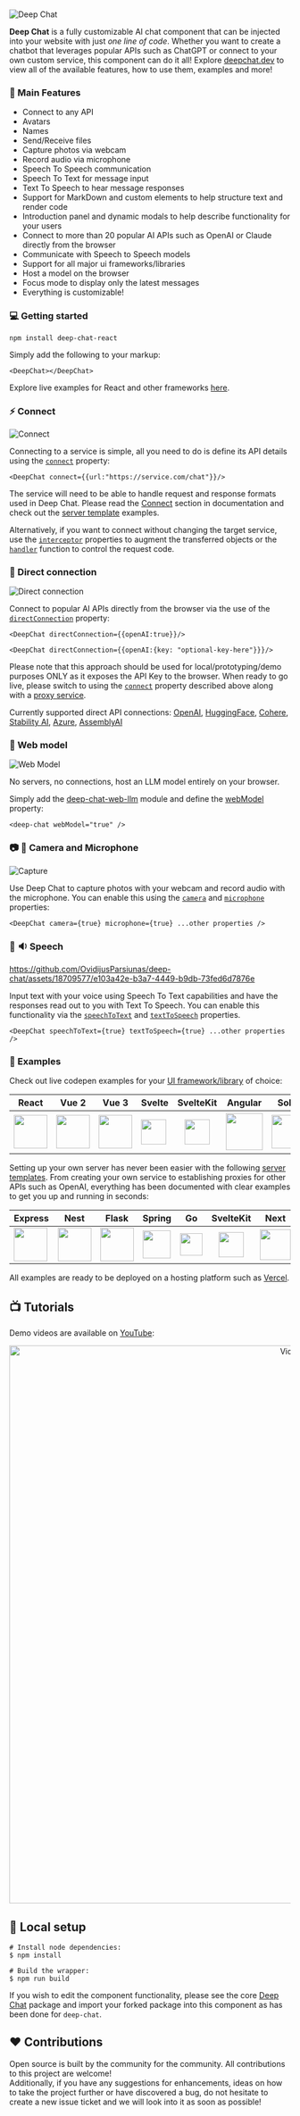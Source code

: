 <br />

![Deep Chat](https://raw.githubusercontent.com/OvidijusParsiunas/deep-chat/HEAD/assets/readme/banner-2.png)

<b>Deep Chat</b> is a fully customizable AI chat component that can be injected into your website with just _one line of code_. Whether you want to create a chatbot that leverages popular APIs such as ChatGPT or connect to your own custom service, this component can do it all! Explore [deepchat.dev](https://deepchat.dev/) to view all of the available features, how to use them, examples and more!

### :rocket: Main Features

- Connect to any API
- Avatars
- Names
- Send/Receive files
- Capture photos via webcam
- Record audio via microphone
- Speech To Speech communication
- Speech To Text for message input
- Text To Speech to hear message responses
- Support for MarkDown and custom elements to help structure text and render code
- Introduction panel and dynamic modals to help describe functionality for your users
- Connect to more than 20 popular AI APIs such as OpenAI or Claude directly from the browser
- Communicate with Speech to Speech models
- Support for all major ui frameworks/libraries
- Host a model on the browser
- Focus mode to display only the latest messages
- Everything is customizable!

### :computer: Getting started

```
npm install deep-chat-react
```

Simply add the following to your markup:

```
<DeepChat></DeepChat>
```

Explore live examples for React and other frameworks [here](https://deepchat.dev/examples/frameworks).

### :zap: Connect

![Connect](https://raw.githubusercontent.com/OvidijusParsiunas/deep-chat/HEAD/assets/readme/connect.png)

Connecting to a service is simple, all you need to do is define its API details using the [`connect`](https://deepchat.dev/docs/connect#connect-1) property:

```
<DeepChat connect={{url:"https://service.com/chat"}}/>
```

The service will need to be able to handle request and response formats used in Deep Chat. Please read the [Connect](https://deepchat.dev/docs/connect) section in documentation and check out the [server template](https://deepchat.dev/examples/servers) examples.

Alternatively, if you want to connect without changing the target service, use the [`interceptor`](https://deepchat.dev/docs/interceptors) properties to augment the transferred objects or the [`handler`](https://deepchat.dev/docs/connect#Handler) function to control the request code.

### :electric_plug: Direct connection

![Direct connection](https://raw.githubusercontent.com/OvidijusParsiunas/deep-chat/HEAD/assets/readme/direct-connect.png)

Connect to popular AI APIs directly from the browser via the use of the [`directConnection`](https://deepchat.dev/docs/directConnection/#directConnection) property:

```
<DeepChat directConnection={{openAI:true}}/>

<DeepChat directConnection={{openAI:{key: "optional-key-here"}}}/>
```

Please note that this approach should be used for local/prototyping/demo purposes ONLY as it exposes the API Key to the browser. When ready to go live, please switch to using the [`connect`](https://deepchat.dev/docs/connect#connect-1) property described above along with a [proxy service](https://github.com/OvidijusParsiunas/deep-chat/tree/main/example-servers).

Currently supported direct API connections:
[OpenAI](https://openai.com/blog/openai-api), [HuggingFace](https://huggingface.co/docs/api-inference/index), [Cohere](https://docs.cohere.com/docs), [Stability AI](https://stability.ai/), [Azure](https://learn.microsoft.com/en-gb/azure/cognitive-services/), [AssemblyAI](https://www.assemblyai.com/)

### :robot: Web model

![Web Model](https://github.com/OvidijusParsiunas/deep-chat/assets/18709577/83936e6f-d0c1-42b7-ab61-ac75d7803660)

No servers, no connections, host an LLM model entirely on your browser.

Simply add the [deep-chat-web-llm](https://deepchat.dev/examples/externalModules) module and define the [webModel](https://deepchat.dev/docs/webModel) property:

```
<deep-chat webModel="true" />
```

### :camera: :microphone: Camera and Microphone

![Capture](https://raw.githubusercontent.com/OvidijusParsiunas/deep-chat/HEAD/assets/readme/capture.png)

Use Deep Chat to capture photos with your webcam and record audio with the microphone. You can enable this using the [`camera`](https://deepchat.dev/docs/files#camera) and [`microphone`](https://deepchat.dev/docs/files#microphone) properties:

```
<DeepChat camera={true} microphone={true} ...other properties />
```

### :microphone: :sound: Speech

https://github.com/OvidijusParsiunas/deep-chat/assets/18709577/e103a42e-b3a7-4449-b9db-73fed6d7876e

Input text with your voice using Speech To Text capabilities and have the responses read out to you with Text To Speech. You can enable this functionality via the [`speechToText`](https://deepchat.dev/docs/speech#speechToText) and [`textToSpeech`](https://deepchat.dev/docs/speech#textToSpeech) properties.

```
<DeepChat speechToText={true} textToSpeech={true} ...other properties />
```

### :beginner: Examples

Check out live codepen examples for your [UI framework/library](https://deepchat.dev/examples/frameworks) of choice:

| React                                                                                                                                                                                                                    | Vue 2                                                                                                                                                                                                                    | Vue 3                                                                                                                                                                                                                 | Svelte                                                                                                                                                                                                                        | SvelteKit                                                                                                                                                                                                                                                                | Angular                                                                                                                                                                                                                                              | Solid                                                                                                                                                                                                                    | Next                                                                                                                                                                                                   | Nuxt                                                                                                                                                                                                                  | VanillaJS                                                                                                                                                                                                                          |
| ------------------------------------------------------------------------------------------------------------------------------------------------------------------------------------------------------------------------ | ------------------------------------------------------------------------------------------------------------------------------------------------------------------------------------------------------------------------ | --------------------------------------------------------------------------------------------------------------------------------------------------------------------------------------------------------------------- | ----------------------------------------------------------------------------------------------------------------------------------------------------------------------------------------------------------------------------- | ------------------------------------------------------------------------------------------------------------------------------------------------------------------------------------------------------------------------------------------------------------------------ | ---------------------------------------------------------------------------------------------------------------------------------------------------------------------------------------------------------------------------------------------------- | ------------------------------------------------------------------------------------------------------------------------------------------------------------------------------------------------------------------------ | ------------------------------------------------------------------------------------------------------------------------------------------------------------------------------------------------------ | --------------------------------------------------------------------------------------------------------------------------------------------------------------------------------------------------------------------- | ---------------------------------------------------------------------------------------------------------------------------------------------------------------------------------------------------------------------------------- |
| <a href="https://stackblitz.com/edit/deep-chat-react?file=src%2FApp.tsx" target="_blank"><img src="https://raw.githubusercontent.com/OvidijusParsiunas/deep-chat/HEAD/website/static/img/reactLogo.png" width="60"/></a> | <a href="https://codesandbox.io/s/deep-chat-vue2-cdqpt2?file=/src/App.vue" target="_blank"><img src="https://raw.githubusercontent.com/OvidijusParsiunas/deep-chat/HEAD/website/static/img/vueLogo.png" width="60"/></a> | <a href="https://stackblitz.com/edit/deep-chat-vue3?file=src%2FApp.vue" target="_blank"><img src="https://raw.githubusercontent.com/OvidijusParsiunas/deep-chat/HEAD/website/static/img/vueLogo.png" width="60"/></a> | <a href="https://stackblitz.com/edit/deep-chat-svelte?file=src%2FApp.svelte" target="_blank"><img src="https://raw.githubusercontent.com/OvidijusParsiunas/deep-chat/HEAD/website/static/img/svelteLogo.png" width="45"/></a> | <div align="center"><a href="https://stackblitz.com/edit/deep-chat-sveltekit?file=src%2Froutes%2F%2Bpage.svelte" target="_blank" ><img src="https://raw.githubusercontent.com/OvidijusParsiunas/deep-chat/HEAD/website/static/img/svelteLogo.png" width="45"/></a></div> | <a href="https://stackblitz.com/edit/stackblitz-starters-7gygrp?file=src%2Fapp%2Fapp.component.ts" target="_blank"><img src="https://raw.githubusercontent.com/OvidijusParsiunas/deep-chat/HEAD/website/static/img/angularLogo.png" width="66"/></a> | <a href="https://stackblitz.com/edit/deep-chat-solid?file=src%2FApp.tsx" target="_blank"><img src="https://raw.githubusercontent.com/OvidijusParsiunas/deep-chat/HEAD/website/static/img/solidLogo.png" width="60"/></a> | <a href="https://deepchat.dev/examples/frameworks#next" target="_blank"><img src="https://raw.githubusercontent.com/OvidijusParsiunas/deep-chat/HEAD/website/static/img/nextLogo.png" width="60"/></a> | <a href="https://stackblitz.com/edit/nuxt-starter-vwz6pg?file=app.vue" target="_blank"><img src="https://raw.githubusercontent.com/OvidijusParsiunas/deep-chat/HEAD/website/static/img/nuxtLogo.png" width="70"/></a> | <a href="https://codesandbox.io/s/deep-chat-vanillajs-v2ywnv?file=/index.html" target="_blank"><img src="https://raw.githubusercontent.com/OvidijusParsiunas/deep-chat/HEAD/website/static/img/vanillaJSLogo.png" width="60"/></a> |

Setting up your own server has never been easier with the following [server templates](https://deepchat.dev/examples/servers). From creating your own service to establishing proxies for other APIs such as OpenAI, everything has been documented with clear examples to get you up and running in seconds:

| Express                                                                                                                                                                                                                                           | Nest                                                                                                                                                                                                                                          | Flask                                                                                                                                                                                                                                           | Spring                                                                                                                                                                                                                                                  | Go                                                                                                                                                                                                                                 | SvelteKit                                                                                                                                                                                                                                                                | Next                                                                                                                                                                                                                                     |
| ------------------------------------------------------------------------------------------------------------------------------------------------------------------------------------------------------------------------------------------------- | --------------------------------------------------------------------------------------------------------------------------------------------------------------------------------------------------------------------------------------------- | ----------------------------------------------------------------------------------------------------------------------------------------------------------------------------------------------------------------------------------------------- | ------------------------------------------------------------------------------------------------------------------------------------------------------------------------------------------------------------------------------------------------------- | ---------------------------------------------------------------------------------------------------------------------------------------------------------------------------------------------------------------------------------- | ------------------------------------------------------------------------------------------------------------------------------------------------------------------------------------------------------------------------------------------------------------------------ | ---------------------------------------------------------------------------------------------------------------------------------------------------------------------------------------------------------------------------------------- |
| <a href="https://github.com/OvidijusParsiunas/deep-chat/tree/main/example-servers/node/express" target="_blank"><img src="https://raw.githubusercontent.com/OvidijusParsiunas/deep-chat/HEAD/website/static/img/expressLogo.png" width="60"/></a> | <a href="https://github.com/OvidijusParsiunas/deep-chat/tree/main/example-servers/node/nestjs" target="_blank"><img src="https://raw.githubusercontent.com/OvidijusParsiunas/deep-chat/HEAD/website/static/img/nestLogo.png" width="60"/></a> | <a href="https://github.com/OvidijusParsiunas/deep-chat/tree/main/example-servers/python/flask" target="_blank"><img src="https://raw.githubusercontent.com/OvidijusParsiunas/deep-chat/HEAD/website/static/img/flaskLogo.png" width="60"/></a> | <a href="https://github.com/OvidijusParsiunas/deep-chat/tree/main/example-servers/java/springboot" target="_blank"><img src="https://raw.githubusercontent.com/OvidijusParsiunas/deep-chat/HEAD/website/static/img/springBootLogo.png" width="50"/></a> | <a href="https://github.com/OvidijusParsiunas/deep-chat/tree/main/example-servers/go" target="_blank"><img src="https://raw.githubusercontent.com/OvidijusParsiunas/deep-chat/HEAD/website/static/img/goLogo.png" width="40"/></a> | <div align="center"><a href="https://github.com/OvidijusParsiunas/deep-chat/tree/main/example-servers/sveltekit" target="_blank" ><img src="https://raw.githubusercontent.com/OvidijusParsiunas/deep-chat/HEAD/website/static/img/svelteLogo.png" width="45"/></a></div> | <a href="https://github.com/OvidijusParsiunas/deep-chat/tree/main/example-servers/nextjs" target="_blank"><img src="https://raw.githubusercontent.com/OvidijusParsiunas/deep-chat/HEAD/website/static/img/nextLogo.png" width="55"/></a> |

All examples are ready to be deployed on a hosting platform such as [Vercel](https://vercel.com/).

## :tv: Tutorials

Demo videos are available on [YouTube](https://www.youtube.com/@ovi-il4rg/videos):

<p align="center">
    <a href="https://www.youtube.com/@ovi-il4rg/videos">
        <img width="1000" src="https://github.com/OvidijusParsiunas/deep-chat/assets/18709577/29cc292b-5964-4f06-ba39-6ae3f8585944" alt="Videos">
    </a>
</p>

## :construction_worker: Local setup

```
# Install node dependencies:
$ npm install

# Build the wrapper:
$ npm run build
```

If you wish to edit the component functionality, please see the core [Deep Chat](https://www.npmjs.com/package/deep-chat) package and import your forked package into this component as has been done for `deep-chat`.

## :heart: Contributions

Open source is built by the community for the community. All contributions to this project are welcome!<br>
Additionally, if you have any suggestions for enhancements, ideas on how to take the project further or have discovered a bug, do not hesitate to create a new issue ticket and we will look into it as soon as possible!

